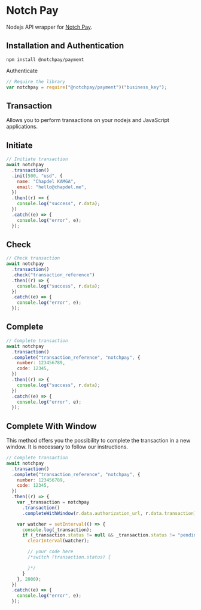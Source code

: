 # Notch Pay

Nodejs API wrapper for [Notch Pay](https://notchpay.co/).

## Installation and Authentication

```
npm install @notchpay/payment
```

Authenticate

```js
// Require the library
var notchpay = require("@notchpay/payment")("business_key");
```

## Transaction

Allows you to perform transactions on your nodejs and JavaScript applications.

## Initiate

```js
// Initiate transaction
await notchpay
  .transaction()
  .init(500, "usd", {
    name: "Chapdel KAMGA",
    email: "hello@chapdel.me",
  })
  .then((r) => {
    console.log("success", r.data);
  })
  .catch((e) => {
    console.log("error", e);
  });
```

## Check

```js
// Check transaction
await notchpay
  .transaction()
  .check("transaction_reference")
  .then((r) => {
    console.log("success", r.data);
  })
  .catch((e) => {
    console.log("error", e);
  });
```

## Complete

```js
// Complete transaction
await notchpay
  .transaction()
  .complete("transaction_reference", "notchpay", {
    number: 123456789,
    code: 12345,
  })
  .then((r) => {
    console.log("success", r.data);
  })
  .catch((e) => {
    console.log("error", e);
  });
```

## Complete With Window

This method offers you the possibility to complete the transaction in a new window. It is necessary to follow our instructions.

```js
// Complete transaction
await notchpay
  .transaction()
  .complete("transaction_reference", "notchpay", {
    number: 123456789,
    code: 12345,
  })
  .then((r) => {
    var _transaction = notchpay
      .transaction()
      .completeWithWindow(r.data.authorization_url, r.data.transaction);

    var watcher = setInterval(() => {
      console.log(_transaction);
      if (_transaction.status != null && _transaction.status != "pending") {
        clearInterval(watcher);

        // your code here
        /*switch (transaction.status) {

        }*/
      }
    }, 2000);
  })
  .catch((e) => {
    console.log("error", e);
  });
```
